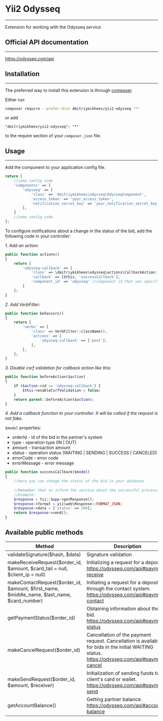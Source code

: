 # Yii2 Odysseq
***
Extension for working with the Odysseq service

## Official API documentation
***
https://odysseq.com/api

## Installation
***
The preferred way to install this extension is through [composer](https://getcomposer.org/download/).

Either run

```bash
composer require --prefer-dist dmitriymikheev/yii2-odysseq "*"
```

or add

```
"dmitriymikheev/yii2-odysseq": "*"
```

to the require section of your `composer.json` file.

## Usage
***
Add the component to your application config file.

```php
return [
    //some config code
    'components' => [
        'odysseq' => [
            'class' => 'dmitriymikheev\odysseq\OdysseqComponent',
            'access_token' => 'your_access_token',
            'notification_secret_key' => 'your_notification_secret_key',
        ],
    ]
    //some config code
];
```

To configure notifications about a change in the status of the bid, add the following code in your controller:

*1. Add an action:*

```php
public function actions()
{
    return [
        'odysseq-callback' => [
            'class' => \dmitriymikheev\odysseq\actions\CallbackAction::class,
            'callback' => [$this, 'successCallback'],
            'component_id' => 'odysseq' //component id that was specified in the config file
        ]
    ];
}
```

*2. Add VerbFilter:*

```php
public function behaviors()
{
    return [
        'verbs' => [
            'class' => VerbFilter::className(),
            'actions' => [
                'odysseq-callback' => ['post'],
            ],
        ],
    ];
}
```

*3. Disable csrf validation for callback action like this:*

```php
public function beforeAction($action)
{
    if ($action->id == 'odysseq-callback') {
        $this->enableCsrfValidation = false;
    }
    return parent::beforeAction($action);
}
```

*4. Add a callback function to your controller. It will be called if the request is not fake.*

`$model` properties:
* orderId - id of the bid in the partner's system
* type - operation type (IN | OUT)
* amount - transaction amount
* status - operation status (WAITING | SENDING | SUCCESS | CANCELED)
* errorCode - error code
* errorMessage - error message

```php
public function successCallback($model)
{
    //here you can change the status of the bid in your database
    
    //Remember that to inform the service about the successful processing of the notification, please return a json response {"status": 200}
    //Example:
    $response = Yii::$app->getResponse();
    $response->format = yii\web\Response::FORMAT_JSON;
    $response->data = ['status' => 200];
    return $response->send();
}
```

## Available public methods

Method | Description
-------|------------
validateSignature($hash, $data) | Signature validation
makeReceiveRequest($order_id, $amount, $card_tail = null, $client_ip = null) | Initializing a request for a deposit. https://odysseq.com/api#payment-receive
makeContactRequest($order_id, $amount, $first_name, $middle_name, $last_name, $card_number) | Initiating a request for a deposit through the contact system. https://odysseq.com/api#payment-contact
getPaymentStatus($order_id) | Obtaining information about the bid. https://odysseq.com/api#payment-status
makeCancelRequest($order_id) | Cancellation of the payment request. Cancellation is available for bids in the initial WAITING status. https://odysseq.com/api#payment-cancel
makeSendRequest($order_id, $amount, $receiver) | Initialization of sending funds to the client's card or wallet. https://odysseq.com/api#payment-send
getAccountBalance() | Getting partner balance. https://odysseq.com/api#account-balance
